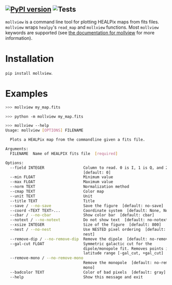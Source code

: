 [![PyPI version](https://badge.fury.io/py/mollview.svg)](https://badge.fury.io/py/mollview)
![Tests](https://github.com/MetinSa/mollview/actions/workflows/tests.yml/badge.svg)
---


`mollview` is a command line tool for plotting HEALPix maps from fits files. `mollview` wraps `healpy`'s `read_map` and `mollview` functions. Most `mollview` keywords are supported (see [the documentation for mollview](https://healpy.readthedocs.io/en/latest/generated/healpy.visufunc.mollview.html) for more information).

# Installation
`pip install mollview`.

# Examples
```bash
>>> mollview my_map.fits

>>> python -m mollview my_map.fits
```
```bash
>>> mollview --help                           
Usage: mollview [OPTIONS] FILENAME

  Plots a HEALPix map from the commandline given a fits file.

Arguments:
  FILENAME  Name of HEALPIX fits file  [required]

Options:
  --field INTEGER                 Column to read. 0 is I, 1 is Q, and 2 is U
                                  [default: 0]
  --min FLOAT                     Minimum value
  --max FLOAT                     Maximum value
  --norm TEXT                     Normalization method
  --cmap TEXT                     Color map
  --unit TEXT                     Unit
  --title TEXT                    Title
  --save / --no-save              Save the figure  [default: no-save]
  --coord <TEXT TEXT>...          Coordinate system  [default: None, None]
  --cbar / --no-cbar              Show color bar  [default: cbar]
  --notext / --no-notext          Do not show text  [default: no-notext]
  --xsize INTEGER                 Size of the figure  [default: 800]
  --nest / --no-nest              Use NESTED pixel ordering  [default: no-
                                  nest]
  --remove-dip / --no-remove-dip  Remove the dipole  [default: no-remove-dip]
  --gal-cut FLOAT                 Symmetric galactic cut for the
                                  dipole/monopole fit. Removes points in
                                  latitude range [-gal_cut, +gal_cut]
  --remove-mono / --no-remove-mono
                                  Remove the monopole  [default: no-remove-
                                  mono]
  --badcolor TEXT                 Color of bad pixels  [default: gray]
  --help                          Show this message and exit
```